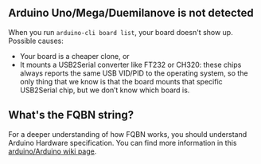 ## Arduino Uno/Mega/Duemilanove is not detected

When you run `arduino-cli board list`, your board doesn't show up. Possible causes:

-  Your board is a cheaper clone, or
-  It mounts a USB2Serial converter like FT232 or CH320: these chips
   always reports the same USB VID/PID to the operating system, so the
   only thing that we know is that the board mounts that specific
   USB2Serial chip, but we don’t know which board is.

##  What's the FQBN string?

For a deeper understanding of how FQBN works, you should understand
Arduino Hardware specification. You can find more information in this
[arduino/Arduino wiki page][0].


[0]: https://github.com/arduino/Arduino/wiki/Arduino-IDE-1.5-3rd-party-Hardware-specification
